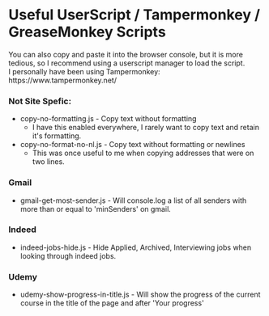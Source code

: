 # Useful UserScript / Tampermonkey / GreaseMonkey Scripts

<p>
    You can also copy and paste it into the browser console, but it is more tedious, so I recommend using a userscript manager to load the script. <br>
    I personally have been using Tampermonkey: https://www.tampermonkey.net/
</p>

### Not Site Spefic:
* copy-no-formatting.js - Copy text without formatting
    * I have this enabled everywhere, I rarely want to copy text and retain it's formatting.
* copy-no-format-no-nl.js - Copy text without formatting or newlines
    * This was once useful to me when copying addresses that were on two lines.

### Gmail
* gmail-get-most-sender.js - Will console.log a list of all senders with more than or equal to 'minSenders' on gmail.

### Indeed
* indeed-jobs-hide.js - Hide Applied, Archived, Interviewing jobs when looking through indeed jobs.

### Udemy
* udemy-show-progress-in-title.js - Will show the progress of the current course in the title of the page and after 'Your progress'